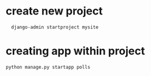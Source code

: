 # create new project
     
      django-admin startproject mysite
# creating app within project
  
    python manage.py startapp polls
